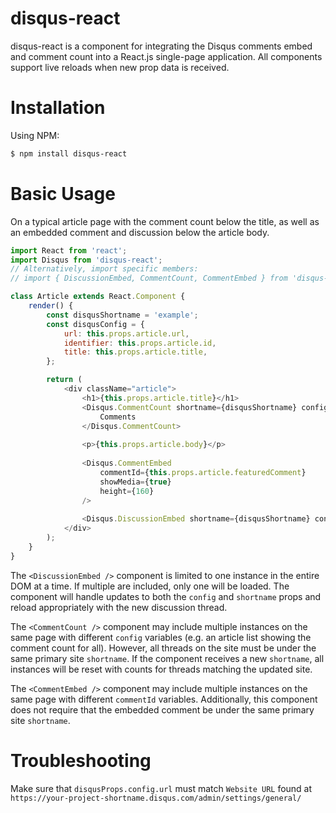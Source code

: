 # disqus-react

disqus-react is a component for integrating the Disqus comments embed and comment count into a React.js single-page application. All components support live reloads when new prop data is received.

Installation
============

Using NPM:

```bash
$ npm install disqus-react
```

Basic Usage
===========

On a typical article page with the comment count below the title, as well as an embedded comment and discussion below the article body.

```js
import React from 'react';
import Disqus from 'disqus-react';
// Alternatively, import specific members:
// import { DiscussionEmbed, CommentCount, CommentEmbed } from 'disqus-react';

class Article extends React.Component {
    render() {
        const disqusShortname = 'example';
        const disqusConfig = {
            url: this.props.article.url,
            identifier: this.props.article.id,
            title: this.props.article.title,
        };

        return (
            <div className="article">
                <h1>{this.props.article.title}</h1>
                <Disqus.CommentCount shortname={disqusShortname} config={disqusConfig}>
                    Comments
                </Disqus.CommentCount>
                
                <p>{this.props.article.body}</p>
                
                <Disqus.CommentEmbed 
                    commentId={this.props.article.featuredComment}
                    showMedia={true}
                    height={160}
                />
                
                <Disqus.DiscussionEmbed shortname={disqusShortname} config={disqusConfig} />
            </div>
        );
    }
}
```

The `<DiscussionEmbed />` component is limited to one instance in the entire DOM at a time. If multiple are included, only one will be loaded. The component will handle updates to both the `config` and `shortname` props and reload appropriately with the new discussion thread.  

The `<CommentCount />` component may include multiple instances on the same page with different `config` variables (e.g. an article list showing the comment count for all). However, all threads on the site must be under the same primary site `shortname`. If the component receives a new `shortname`, all instances will be reset with counts for threads matching the updated site.  

The `<CommentEmbed />` component may include multiple instances on the same page with different `commentId` variables. Additionally, this component does not require that the embedded comment be under the same primary site `shortname`.  

Troubleshooting
===========

Make sure that `disqusProps.config.url` must match `Website URL` found at `https://your-project-shortname.disqus.com/admin/settings/general/`
